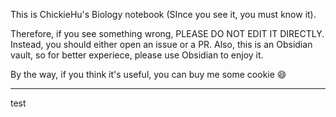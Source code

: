 This is ChickieHu's Biology notebook (SInce you see it, you must know it).

Therefore, if you see something wrong, PLEASE DO NOT EDIT IT DIRECTLY. Instead, you should either open an issue or a PR. Also, this is an Obsidian vault, so for better experiece, please use Obsidian to enjoy it.

By the way, if you think it's useful, you can buy me some cookie :smile:

---

test